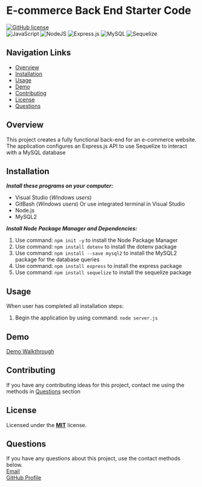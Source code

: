 # E-commerce Back End Starter Code
[![GitHub license](https://img.shields.io/badge/License-MIT-limegreen.svg)](https://opensource.org/licenses/MIT)<br>
![JavaScript](https://img.shields.io/badge/javascript-%23323330.svg?style=for-the-badge&logo=javascript&logoColor=%23F7DF1E)
![NodeJS](https://img.shields.io/badge/node.js-6DA55F?style=for-the-badge&logo=node.js&logoColor=white)
![Express.js](https://img.shields.io/badge/express.js-%23404d59.svg?style=for-the-badge&logo=express&logoColor=%2361DAFB)
![MySQL](https://img.shields.io/badge/mysql-%2300f.svg?style=for-the-badge&logo=mysql&logoColor=white)
![Sequelize](https://img.shields.io/badge/Sequelize-52B0E7?style=for-the-badge&logo=Sequelize&logoColor=white)

## Navigation Links
+ [Overview](#overview)
+ [Installation](#installation)
+ [Usage](#usage)
+ [Demo](#demo)
+ [Contributing](#contributing)
+ [License](#license)
+ [Questions](#questions)

## Overview
This project creates a fully functional back-end for an e-commerce website. The application configures an Express.js API to use Sequelize to interact with a MySQL database

## Installation
***Install these programs on your computer:***
+ Visual Studio (*Windows users*)<br>
+ GitBash (*Windows users*) Or use integrated terminal in Visual Studio<br> 
+ Node.js<br>
+ MySQL2<br>

***Install Node Package Manager and Dependencies:***<br>
1. Use command: `npm init -y` to install the Node Package Manager<br> 
2. Use command: `npm install dotenv` to install the dotenv package<br>
3. Use command: `npm install --save mysql2` to install the MySQL2 package for the database queries<br>
4. Use command: `npm install express` to install the express package<br>
5. Use command: `npm install sequelize` to install the sequelize package<br>

## Usage
When user has completed all installation steps:<br> 
1. Begin the application by using command: `node server.js`<br> 

## Demo
[Demo Walkthrough]()<br>

## Contributing
If you have any contributing ideas for this project, contact me using the methods in [Questions](#questions) section

## License
Licensed under the <a href="https://github.com/techmack92/e-commerce-backend/blob/main/LICENSE"> **MIT**</a> license.

## Questions
If you have any questions about this project, use the contact methods below.<br>
[Email](mailto:mldixon9750@gmail.com)<br>
[GitHub Profile](https://github.com/techmack92) 